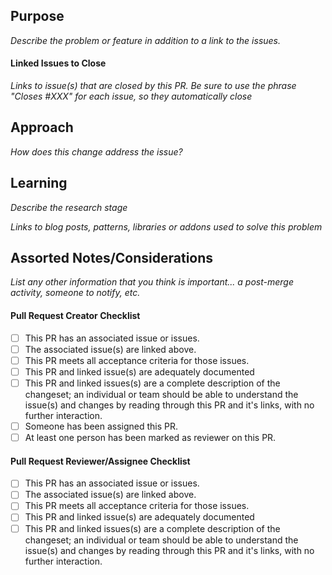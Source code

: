 ## Purpose

_Describe the problem or feature in addition to a link to the issues._

#### Linked Issues to Close

_Links to issue(s) that are closed by this PR. Be sure to use the phrase "Closes #XXX" for each issue, so they automatically close_

## Approach

_How does this change address the issue?_

## Learning

_Describe the research stage_

_Links to blog posts, patterns, libraries or addons used to solve this problem_

## Assorted Notes/Considerations

_List any other information that you think is important... a post-merge activity, someone to notify, etc._

#### Pull Request Creator Checklist

- [ ] This PR has an associated issue or issues.
- [ ] The associated issue(s) are linked above.
- [ ] This PR meets all acceptance criteria for those issues.
- [ ] This PR and linked issue(s) are adequately documented
- [ ] This PR and linked issues(s) are a complete description of the changeset; an individual or team should be able to understand the issue(s) and changes by reading through this PR and it's links, with no further interaction.
- [ ] Someone has been assigned this PR.
- [ ] At least one person has been marked as reviewer on this PR.

#### Pull Request Reviewer/Assignee Checklist

- [ ] This PR has an associated issue or issues.
- [ ] The associated issue(s) are linked above.
- [ ] This PR meets all acceptance criteria for those issues.
- [ ] This PR and linked issue(s) are adequately documented
- [ ] This PR and linked issues(s) are a complete description of the changeset; an individual or team should be able to understand the issue(s) and changes by reading through this PR and it's links, with no further interaction.
